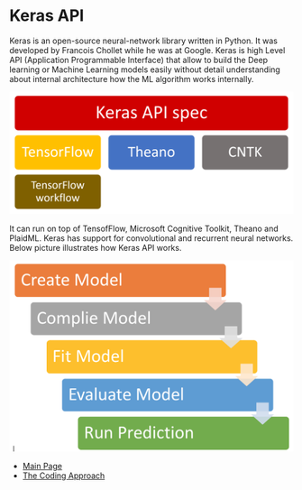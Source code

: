 # Keras API

Keras is an open-source neural-network library written in Python. It was developed by Francois Chollet while he was at Google.
Keras is high Level API (Application Programmable Interface) that allow to build the Deep learning or Machine Learning models easily without detail understanding about internal architecture 
how the ML algorithm works internally.

![Keras Framework](images/keras.png)

It can run on top of TensofFlow, Microsoft Cognitive Toolkit, Theano and PlaidML. Keras has support for convolutional and recurrent neural networks.
Below picture illustrates how Keras API works. 

![Keras Framework](images/keras_wf.png)

- [Main Page](README.md)
- [The Coding Approach](code.py)
